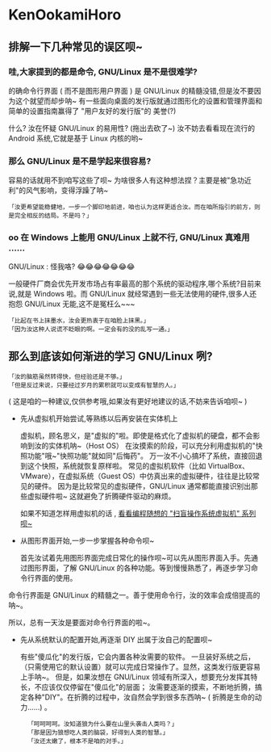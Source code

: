 # KenOokamiHoro

## 排解一下几种常见的误区呗~

### 哇,大家提到的都是命令, GNU/Linux 是不是很难学?

的确命令行界面 \( 而不是图形用户界面 \) 是 GNU/Linux 的精髓没错,但是汝不要因为这个就望而却步呐~ 有一些面向桌面的发行版就通过图形化的设置和管理界面和简单的设置指南赢得了 "用户友好的发行版"的 美誉\(?\)

什么? 汝在怀疑 GNU/Linux 的易用性? \(拖出去砍了~\) 汝不妨去看看现在流行的 Android 系统,它就是基于 Linux 内核的哟~

### 那么 GNU/Linux 是不是学起来很容易?

容易的话就用不到咱写这些了呗~ 为啥很多人有这种想法捏？主要是被"急功近利"的风气影响，变得浮躁了呐~

```text
「汝更希望能稳健地，一步一个脚印地前进，咱也认为这样更适合汝。而在咱所指引的前方，则是完全相反的结局。不是吗？」
```

### oo 在 Windows 上能用 GNU/Linux 上就不行, GNU/Linux 真难用 ......

GNU/Linux : 怪我咯? 😂😂😂😂😂😂😂

一般硬件厂商会优先开发市场占有率最高的那个系统的驱动程序,哪个系统?目前来说,就是 Windows 啦。而 GNU/Linux 就经常遇到一些无法使用的硬件,很多人还抱怨 GNU/Linux 无能,这不是冤枉么~~~

```text
「比起在书上抹墨水，汝会更热衷于在咱脸上抹黑。」
「因为汝这种人说谎不眨眼的啊。一定会有的没的乱写一通。」
```

## 那么到底该如何渐进的学习 GNU/Linux 咧?

```text
「汝的脑筋虽然转得快，但经验还是不够。」
「但是反过来说，只要经过岁月的累积就可以变成有智慧的人。」
```

\( 这是咱的一种建议,仅供参考哦,如果汝有更好地建议的话,不妨来告诉咱呗~ \)

* 先从虚拟机开始尝试,等熟练以后再安装在实体机上

  虚拟机，顾名思义，是"虚拟的"啦。即使是格式化了虚拟机的硬盘，都不会影响到汝的实体机呐~（Host OS） 在汝摸索的阶段，可以充分利用虚拟机的"快照功能"哦~"快照功能"就如同"后悔药"。 万一汝不小心搞坏了系统，直接回退到这个快照，系统就恢复原样啦。 常见的虚拟机软件（比如 VirtualBox、VMware），在虚拟系统（Guest OS）中仿真出来的虚拟硬件，往往是比较常见的硬件。 因为是比较常见的虚拟硬件，GNU/Linux 通常都能直接识别出那些虚拟硬件啦~ 这就避免了折腾硬件驱动的麻烦。

  如果不知道怎样用虚拟机的话 , [看看编程随想的 "扫盲操作系统虚拟机" 系列呗~](https://program-think.blogspot.com/2012/10/system-vm-0.html)

* 从图形界面开始,一步一步掌握各种命令呗~

  首先汝试着先用图形界面完成日常化的操作呗~可以先从图形界面入手。先通过图形界面，了解 GNU/Linux 的各种功能。等到慢慢熟悉了，再逐步学习命令行界面的使用。

命令行界面是 GNU/Linux 的精髓之一。善于使用命令行，汝的效率会成倍提高的呐~。

所以，总有一天汝是要面对命令行界面的啦~。

* 先从系统默认的配置开始,再逐渐 DIY 出属于汝自己的配置呗~

  有些"傻瓜化"的发行版，它会内置各种汝需要的软件。 一旦装好系统之后，（只需使用它的默认设置）就可以完成日常操作了。显然，这类发行版更容易上手呐~。 但是，如果汝想在 GNU/Linux 领域有所深入，想要充分发挥其特长，不应该仅仅停留在"傻瓜化"的层面； 汝需要逐渐的摸索，不断地折腾，搞定各种"DIY"。在折腾的过程中，汝自然会学到很多东西呐~ \( 折腾是生命的动力......\) 。

  ```text
    「呵呵呵呵。汝知道狼为什么要在山里头袭击人类吗？」
    「那是因为狼想吃人类的脑袋，好得到人类的智慧。」
    「汝还太嫩了，根本不是咱的对手。」
  ```

